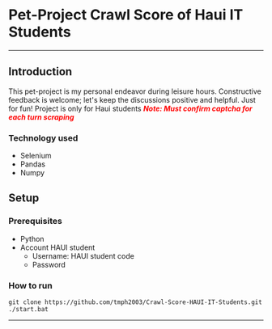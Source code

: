 # Pet-Project Crawl Score of Haui IT Students
---
## **Introduction**
This pet-project is my personal endeavor during leisure hours. Constructive feedback is welcome; let's keep the discussions positive and helpful. Just for fun!
Project is only for Haui students
<span style="color: red; font-weight: bold; font-style: italic;">Note: Must confirm captcha for each turn scraping</span>
### Technology used
- Selenium
- Pandas
- Numpy
## Setup
### Prerequisites
- Python
- Account HAUI student
  - Username: HAUI student code
  - Password
### How to run
    git clone https://github.com/tmph2003/Crawl-Score-HAUI-IT-Students.git
    ./start.bat
---